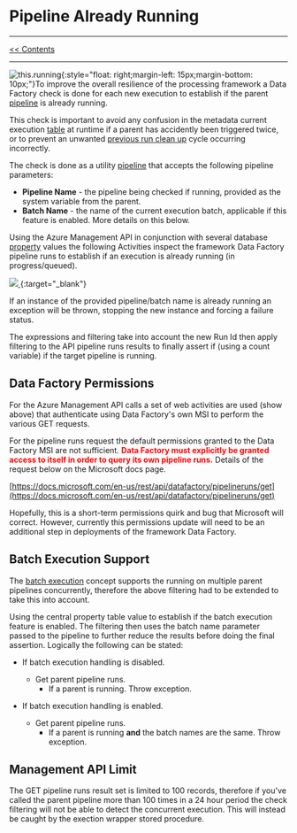# Pipeline Already Running

___
[<< Contents](/procfwk/contents) 

___

![this.running](/procfwk/this-running.png){:style="float: right;margin-left: 15px;margin-bottom: 10px;"}To improve the overall resilience of the processing framework a Data Factory check is done for each new execution to establish if the parent [pipeline](/procfwk/pipelines) is already running.

This check is important to avoid any confusion in the metadata current execution [table](/procfwk/tables) at runtime if a parent has accidently been triggered twice, or to prevent an unwanted [previous run clean up](/procfwk/prevruncleanup) cycle occurring incorrectly.

The check is done as a utility [pipeline](/procfwk/pipelines) that accepts the following pipeline parameters:

- **Pipeline Name** - the pipeline being checked if running, provided as the system variable from the parent.
- **Batch Name** - the name of the current execution batch, applicable if this feature is enabled. More details on this below.

Using the Azure Management API in conjunction with several database [property](/procfwk/properties) values the following Activities inspect the framework Data Factory pipeline runs to establish if an execution is already running (in progress/queued).

[ ![](/procfwk/activitychain-checkingforrunning.png) ](/procfwk/activitychain-checkingforrunning.png){:target="_blank"}

If an instance of the provided pipeline/batch name is already running an exception will be thrown, stopping the new instance and forcing a failure status.

The expressions and filtering take into account the new Run Id then apply filtering to the API pipeline runs results to finally assert if (using a count variable) if the target pipeline is running.

## Data Factory Permissions

For the Azure Management API calls a set of web activities are used (show above) that authenticate using Data Factory's own MSI to perform the various GET requests.

For the pipeline runs request the default permissions granted to the Data Factory MSI are not sufficient. **<span style="color:red">Data Factory must explicitly be granted access to itself in order to query its own pipeline runs.</span>** Details of the request below on the Microsoft docs page.

[https://docs.microsoft.com/en-us/rest/api/datafactory/pipelineruns/get](https://docs.microsoft.com/en-us/rest/api/datafactory/pipelineruns/get)

Hopefully, this is a short-term permissions quirk and bug that Microsoft will correct. However, currently this permissions update will need to be an additional step in deployments of the framework Data Factory.

## Batch Execution Support

The [batch execution](/procfwk/executionbatches) concept supports the running on multiple parent pipelines concurrently, therefore the above filtering had to be extended to take this into account.

Using the central property table value to establish if the batch execution feature is enabled. The filtering then uses the batch name parameter passed to the pipeline to further reduce the results before doing the final assertion. Logically the following can be stated:

- If batch execution handling is disabled.
  - Get parent pipeline runs.
    - If a parent is running. Throw exception.

- If batch execution handling is enabled.
  - Get parent pipeline runs.
    - If a parent is running **and** the batch names are the same. Throw exception.

## Management API Limit

The GET pipeline runs result set is limited to 100 records, therefore if you've called the parent pipeline more than 100 times in a 24 hour period the check filtering will not be able to detect the concurrent execution. This will instead be caught by the exection wrapper stored procedure.